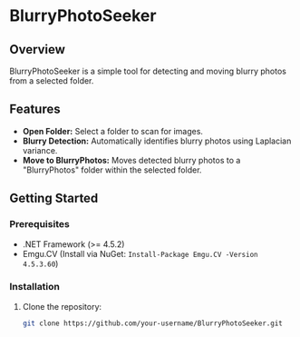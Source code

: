 # BlurryPhotoSeeker

## Overview

BlurryPhotoSeeker is a simple tool for detecting and moving blurry photos from a selected folder.

## Features

- **Open Folder:** Select a folder to scan for images.
- **Blurry Detection:** Automatically identifies blurry photos using Laplacian variance.
- **Move to BlurryPhotos:** Moves detected blurry photos to a "BlurryPhotos" folder within the selected folder.

## Getting Started

### Prerequisites

- .NET Framework (>= 4.5.2)
- Emgu.CV (Install via NuGet: `Install-Package Emgu.CV -Version 4.5.3.60`)

### Installation

1. Clone the repository:

   ```bash
   git clone https://github.com/your-username/BlurryPhotoSeeker.git

